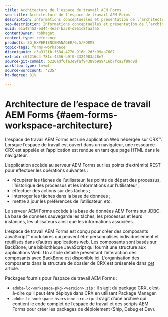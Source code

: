 ```yaml
---
title: Architecture de l’espace de travail AEM Forms
seo-title: Architecture de l’espace de travail AEM Forms
description: Informations conceptuelles et présentation de l’architecture de l’espace de travail LiveCycle AEM Forms.
seo-description: Informations conceptuelles et présentation de l’architecture de l’espace de travail LiveCycle AEM Forms.
uuid: e1a48452-ed44-4ea7-ba38-d961c8faafa5
contentOwner: robhagat
content-type: reference
products: SG_EXPERIENCEMANAGER/6.5/FORMS
topic-tags: forms-workspace
discoiquuid: c3a312fb-f684-477d-916d-2d3c99aa7607
exl-id: c6f216d4-781c-4356-b9f0-3324903a28e7
source-git-commit: b220adf6fa3e9faf94389b9a9416b7fca2f89d9d
workflow-type: tm+mt
source-wordcount: '235'
ht-degree: 81%

---
```


# Architecture de l’espace de travail AEM Forms {#aem-forms-workspace-architecture}

L’espace de travail AEM Forms est une application Web hébergée sur CRX™. Lorsque l’espace de travail est ouvert dans un navigateur, une ressource CRX est appelée et l’application est rendue en tant que page HTML dans le navigateur.

L’application accède au serveur AEM Forms sur les points d’extrémité REST pour effectuer les opérations suivantes :

* récupérer les tâches de l’utilisateur, les points de départ des processus, l’historique des processus et les informations sur l’utilisateur ;
* effectuer des actions sur des tâches ;
* interroger les tâches dans la base de données ;
* mettre à jour les préférences de l’utilisateur, etc.

Le serveur AEM Forms accède à la base de données AEM Forms sur JDBC. La base de données sauvegarde les tâches, les processus et leurs instances, les utilisateurs ainsi que les informations associées.

L’espace de travail AEM Forms est conçu pour créer des composants JavaScript™ modulaires qui peuvent être personnalisés individuellement et réutilisés dans d’autres applications web. Les composants sont basés sur BackBone, une bibliothèque JavaScript qui fournit une structure aux applications Web. Un article détaillé présentant l’interaction des composants avec BackBone est disponible [ici](/help/forms/using/backbone-interaction.md). L’organisation des composants dans la structure de dossier de CRX est présentée dans [cet](/help/forms/using/folder-structure.md) article.

Packages fournis pour l’espace de travail AEM Forms :

* `adobe-lc-workspace-pkg-<version>.zip` : il s’agit du package CRX, c’est-à-dire qu’il peut être déployé dans CRX en utilisant Package Manager.
* `adobe-lc-workspace-<version>-src.zip`: Il s’agit d’une archive qui contient le code complet de l’espace de travail et des scripts AEM Forms pour créer les packages de déploiement (Ship, Debug et Dev).
